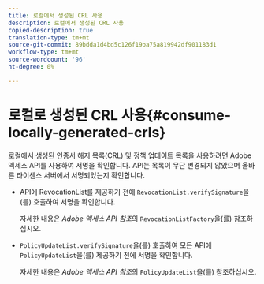 ```yaml
---
title: 로컬에서 생성된 CRL 사용
description: 로컬에서 생성된 CRL 사용
copied-description: true
translation-type: tm+mt
source-git-commit: 89bdda1d4bd5c126f19ba75a819942df901183d1
workflow-type: tm+mt
source-wordcount: '96'
ht-degree: 0%

---
```



# 로컬로 생성된 CRL 사용{#consume-locally-generated-crls}

로컬에서 생성된 인증서 해지 목록(CRL) 및 정책 업데이트 목록을 사용하려면 Adobe 액세스 API를 사용하여 서명을 확인합니다. API는 목록이 무단 변경되지 않았으며 올바른 라이센스 서버에서 서명되었는지 확인합니다.

* API에 RevocationList를 제공하기 전에 `RevocationList.verifySignature`을(를) 호출하여 서명을 확인합니다.

   자세한 내용은 *Adobe 액세스 API 참조*&#x200B;의 `RevocationListFactory`을(를) 참조하십시오.

* `PolicyUpdateList.verifySignature`을(를) 호출하여 모든 API에 `PolicyUpdateList`을(를) 제공하기 전에 서명을 확인합니다.

   자세한 내용은 *Adobe 액세스 API 참조*&#x200B;의 `PolicyUpdateList`을(를) 참조하십시오.

